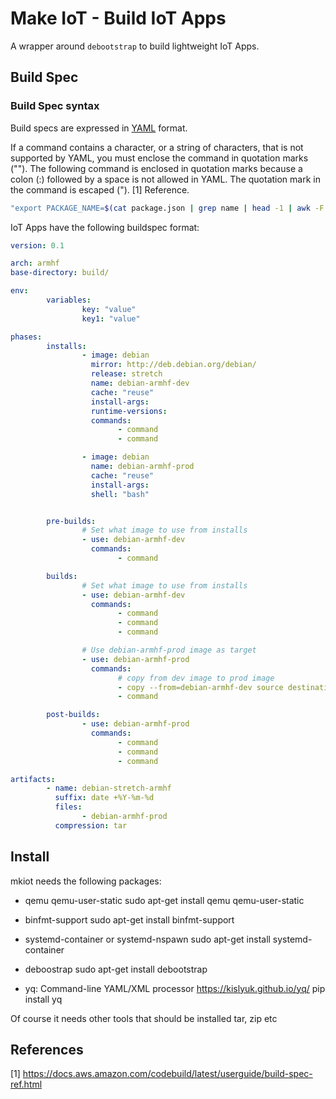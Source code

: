 # Make IoT - Build IoT Apps

A wrapper around `debootstrap` to build lightweight IoT Apps.


## Build Spec


### Build Spec syntax

Build specs are expressed in [YAML](https://yaml.org) format.

If a command contains a character, or a string of characters, that is not supported by YAML,
you must enclose the command in quotation marks (""). The following command is enclosed in
quotation marks because a colon (:) followed by a space is not allowed in YAML.
The quotation mark in the command is escaped (\"). [1] Reference.

```bash
"export PACKAGE_NAME=$(cat package.json | grep name | head -1 | awk -F: '{ print $2 }' | sed 's/[\",]//g')"
```

IoT Apps have the following buildspec format:

```yaml
version: 0.1

arch: armhf
base-directory: build/

env:
        variables:
                key: "value"
                key1: "value"

phases:
        installs:
                - image: debian
                  mirror: http://deb.debian.org/debian/
                  release: stretch
                  name: debian-armhf-dev
                  cache: "reuse"
                  install-args:
                  runtime-versions:
                  commands:
                        - command
                        - command

                - image: debian
                  name: debian-armhf-prod
                  cache: "reuse"
                  install-args:
                  shell: "bash"


        pre-builds:
                # Set what image to use from installs
                - use: debian-armhf-dev
                  commands:
                        - command

        builds:
                # Set what image to use from installs
                - use: debian-armhf-dev
                  commands:
                        - command
                        - command
                        - command

                # Use debian-armhf-prod image as target
                - use: debian-armhf-prod
                  commands:
                        # copy from dev image to prod image
                        - copy --from=debian-armhf-dev source destination
                        - command

        post-builds:
                - use: debian-armhf-prod
                  commands:
                        - command
                        - command
                        - command

artifacts:
        - name: debian-stretch-armhf
          suffix: date +%Y-%m-%d
          files:
                - debian-armhf-prod
          compression: tar

```



## Install

mkiot needs the following packages:

- qemu qemu-user-static
        sudo apt-get install qemu qemu-user-static

- binfmt-support
        sudo apt-get install binfmt-support

- systemd-container or systemd-nspawn
        sudo apt-get install systemd-container

- deboostrap
        sudo apt-get install debootstrap

- yq: Command-line YAML/XML processor  https://kislyuk.github.io/yq/
        pip install yq


Of course it needs other tools that should be installed tar, zip etc




## References

[1] https://docs.aws.amazon.com/codebuild/latest/userguide/build-spec-ref.html
